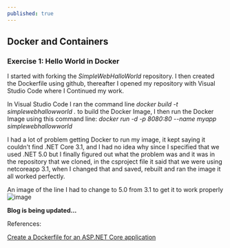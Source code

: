 ```yaml
---
published: true
---
```

## Docker and Containers

### Exercise 1: Hello World in Docker

I started with forking the _SimpleWebHalloWorld_ repository. I then created the Dockerfile using github, thereafter I opened my repository with Visual Studio Code where I Continued my work.

In Visual Studio Code I ran the command line _docker build -t simplewebhallowworld ._ to build the Docker Image, I then run the Docker Image using this command line: _docker run -d -p 8080:80  --name myapp simplewebhallowworld_

I had a lot of problem getting Docker to run my image, it kept saying it couldn't find .NET Core 3.1, and I had no idea why since I specified that we used .NET 5.0 but I finally figured out what the problem was and it was in the repository that we cloned, in the csproject file it said that we were using netcoreapp 3.1, when I changed that and saved, rebuilt and ran the image it all worked perfectly.

An image of the line I had to change to 5.0 from 3.1 to get it to work properly
![image](https://user-images.githubusercontent.com/70013388/133517861-833a0f59-300c-4eb4-9cfd-9ba04456f5fc.png)




**Blog is being updated...**


References:

[Create a Dockerfile for an ASP.NET Core application](https://docs.docker.com/samples/dotnetcore/)
